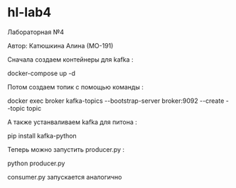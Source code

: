 # hl-lab4
Лабораторная №4

Автор: Катюшкина Алина (МО-191)

Сначала создаем контейнеры для kafka : 

docker-compose up -d 

Потом создаем топик с помощью команды :

docker exec broker kafka-topics --bootstrap-server broker:9092 --create --topic topic

А также устанваливаем kafka для питона :

pip install kafka-python

Теперь можно запустить producer.py :

python producer.py

consumer.py запуcкается аналогично
